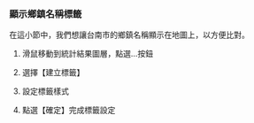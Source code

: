 ### 顯示鄉鎮名稱標籤

在這小節中，我們想讓台南市的鄉鎮名稱顯示在地圖上，以方便比對。

1.  滑鼠移動到統計結果圖層，點選…按鈕

2.  選擇【建立標籤】

3.  設定標籤樣式

4.  點選【確定】完成標籤設定